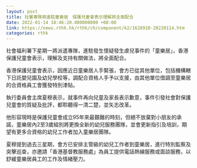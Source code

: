 ```yaml
---
layout: post
title: 社署專隊將進駐童樂居　保護兒童會表示理解將全面配合
date: 2022-01-14 18:46:20.000000000 +08:00
link: https://news.rthk.hk/rthk/ch/component/k2/1628910-20220114.htm
categories: rthk
---
```


社會福利署下星期一將派遣專隊，進駐發生懷疑發生虐兒事件的「童樂居」，香港保護兒童會表示，理解及支持有關做法，將全面配合。

香港保護兒童會表示，因應近日童樂居人手緊張，會方已從其他單位，包括機構轄下日託嬰兒園及幼兒學校等，調配合資格人手予以支援，由其他單位借調至童樂居的合資格員工會獲發特別津貼。

執行委員會主席夏穆表示，就事件再向兒童及家長表示歉意，事件引發社會對保護兒童會的質疑及批評，都聆聽得一清二楚，並矢志改革。

他形容現時是保護兒童會成立95年來最艱難的時刻，但絕不放棄對小朋友的承諾，童樂居內2至3歲組別將更換全新的幼兒服務團隊，並會更新指引及培訓，期望有更多合資格的幼兒工作者加入童樂居團隊。

夏穆提到過去三星期，會方已安排主管級的幼兒工作者到童樂居，進行特別監察及突擊巡查，亦邀請「香港基督教服務處」為員工提供電話熱線服務或面談服務，以舒緩童樂居員工的工作及情緒壓力。
